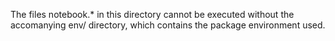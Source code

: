 The files notebook.* in this directory cannot be executed without the
accomanying env/ directory, which contains the package environment
used. 

